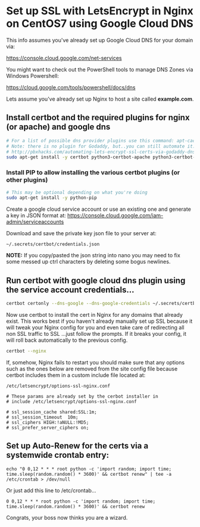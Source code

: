 # Set up SSL with LetsEncrypt in Nginx on CentOS7 using Google Cloud DNS

This info assumes you've already set up Google Cloud DNS for your domain via:

 https://console.cloud.google.com/net-services  

You might want to check out the PowerShell tools to manage DNS Zones via Windows Powershell:

 https://cloud.google.com/tools/powershell/docs/dns 

Lets assume you've already set up Nginx to host a site called **example.com**. 

## Install certbot and the required plugins for nginx (or apache) and google dns

```bash
# For a list of possible dns provider plugins use this command: apt-cache search certbot-dns-
# Note: there is no plugin for Godaddy, but..you can still automate it...following the instructions here:
# http://pbxhacks.com/automating-lets-encrypt-ssl-certs-via-godaddy-dns-challenge/
sudo apt-get install -y certbot python3-certbot-apache python3-certbot-nginx python3-certbot-dns-google
```

### Install PIP to allow installing the various certbot plugins (or other plugins)

```bash
# This may be optional depending on what you're doing
sudo apt-get install -y python-pip
```

Create a google cloud service account or use an existing one and generate a key in JSON format at:  https://console.cloud.google.com/iam-admin/serviceaccounts 

Download and save the private key json file to your server at: 

`~/.secrets/certbot/credentials.json`

**NOTE:** If you copy/pasted the json string into nano you may need to fix some messed up ctrl characters by deleting some bogus newlines. 

## Run certbot with google cloud dns plugin using the service account credentials...

```bash
certbot certonly --dns-google --dns-google-credentials ~/.secrets/certbot/credentials.json -d *.example.com -d example.com
```

Now use certbot to install the cert in Nginx for any domains that already exist. This works best if you haven't already manually set up SSL because it will tweak your Nginx config for you and even take care of redirecting all non SSL traffic to SSL ...just follow the prompts. If it breaks your config, it will roll back automatically to the previous config. 

```bash
certbot --nginx
```

If, somehow, Nginx fails to restart you should make sure that any options such as the ones below are removed from the site config file because certbot includes them in a custom include file located at:

`/etc/letsencrypt/options-ssl-nginx.conf`

```
# These params are already set by the cerbot installer in
# include /etc/letsencrypt/options-ssl-nginx.conf

# ssl_session_cache shared:SSL:1m;
# ssl_session_timeout  10m;
# ssl_ciphers HIGH:!aNULL:!MD5;
# ssl_prefer_server_ciphers on;
```

## Set up Auto-Renew for the certs via a systemwide crontab entry:

```
echo "0 0,12 * * * root python -c 'import random; import time; time.sleep(random.random() * 3600)' && certbot renew" | tee -a /etc/crontab > /dev/null
```

Or just add this line to /etc/crontab...

```
0 0,12 * * * root python -c 'import random; import time; time.sleep(random.random() * 3600)' && certbot renew
```

Congrats, your boss now thinks you are a wizard. 

